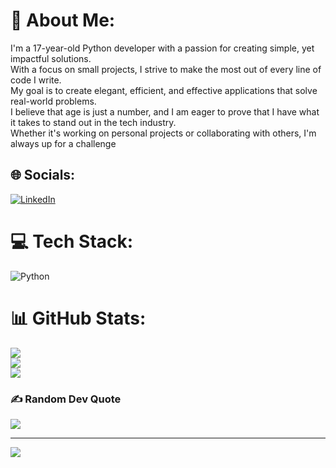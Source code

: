 # 💫 About Me:
I'm a 17-year-old Python developer with a passion for creating simple, yet impactful solutions.<br>With a focus on small projects, I strive to make the most out of every line of code I write. <br>My goal is to create elegant, efficient, and effective applications that solve real-world problems. <br>I believe that age is just a number, and I am eager to prove that I have what it takes to stand out in the tech industry. <br>Whether it's working on personal projects or collaborating with others, I'm always up for a challenge


## 🌐 Socials:
[![LinkedIn](https://img.shields.io/badge/LinkedIn-%230077B5.svg?logo=linkedin&logoColor=white)](https://linkedin.com/in/Brynley-Phillips) 

# 💻 Tech Stack:
![Python](https://img.shields.io/badge/python-3670A0?style=for-the-badge&logo=python&logoColor=ffdd54)
# 📊 GitHub Stats:
![](https://github-readme-stats.vercel.app/api?username=bryndeeny&theme=radical&hide_border=false&include_all_commits=false&count_private=true)<br/>
![](https://github-readme-streak-stats.herokuapp.com/?user=bryndeeny&theme=radical&hide_border=false)<br/>
![](https://github-readme-stats.vercel.app/api/top-langs/?username=bryndeeny&theme=radical&hide_border=false&include_all_commits=false&count_private=true&layout=compact)

### ✍️ Random Dev Quote
![](https://quotes-github-readme.vercel.app/api?type=vetical&theme=dark)

---
[![](https://visitcount.itsvg.in/api?id=bryndeeny&icon=2&color=12)](https://visitcount.itsvg.in)

<!-- Proudly created with GPRM ( https://gprm.itsvg.in ) -->
